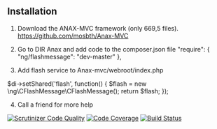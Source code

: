 
Installation
-------------------------------

1) Download the ANAX-MVC framework (only 669,5 files).  
https://github.com/mosbth/Anax-MVC

2) Go to DIR Anax and add code to the composer.json file 
"require": {
    "ng/flashmessage": "dev-master"
},


3) Add flash service to Anax-mvc/webroot/index.php 

$di->setShared('flash', function() {
    $flash = new \ng\CFlashMessage\CFlashMessage();
    return $flash;
});

4) Call a friend for more help







[![Scrutinizer Code Quality](https://scrutinizer-ci.com/g/marcus-w/CFlashMessage/badges/quality-score.png?b=master)](https://scrutinizer-ci.com/g/marcus-w/CFlashMessage/?branch=master)
[![Code Coverage](https://scrutinizer-ci.com/g/marcus-w/CFlashMessage/badges/coverage.png?b=master)](https://scrutinizer-ci.com/g/marcus-w/CFlashMessage/?branch=master)
[![Build Status](https://scrutinizer-ci.com/g/marcus-w/CFlashMessage/badges/build.png?b=master)](https://scrutinizer-ci.com/g/marcus-w/CFlashMessage/build-status/master)

